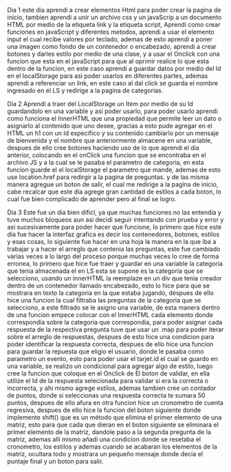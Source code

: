 Dia 1
este dia aprendi a crear elementos Html para poder crear 
la pagina de inicio, tambien aprendi a unir un archivo css y un javaScrip a un documento HTML
por medio de la etiqueta link y la etiqueta script, Aprendi como crear funciones en javaScript y 
diferentes metodos, aprendi a usar el elemento input el cual recibe valores por teclado, ademas de esto
aprendi a poner una imagen como fondo de un contenedor o encabezado, aprendi a crear botones y darles estilo
por medio de una clase, y a usar el Onclick con una funcion que esta en el javaScript para que al oprimir
realice lo que esta dentro de la funcion, en este caso aprendi a guardar datos por medio del Id en el
localStorage para asi poder usarlos en diferentes partes, ademas aprendi a referenciar un link, en este caso 
al dal click se guarda el nombre ingresado en el LS y redirige a la pagina de categorias.

Dia 2
Aprendi a traer del LocalStorage un Item por medio de su Id guardandolo en una variable y asi poder usarlo, para 
poder usarlo aprendi como funciona el InnerHTML que una propiedad que permite leer un dato o asignarlo al contenido que uno desee, gracias a esto pude agregar en el HTML un h1 con un Id especifico y su contenido cambiarlo por un mensaje de bienvenida y el nombre que anteriormente almacene en una variable, despues de ello cree botones haciendo uso de lo que aprendi el dia anterior, colocando en el onClick una funcion que se encontraba en el archivo JS y a la cual se le pasaba el parametro de categoria, en esta funcion guarde el el localStorage el parametro que mande, ademas de esto use location.href para redirgir a la pagina de preguntas. y de las misma manera agregue un boton de salir, el cual me redirige a la pagina de inicio, cabe recalcar que este dia agrege gran cantidad de estilos a cada boton, lo cual fue bien complicado de aprender pero al final se logro.

Dia 3
Este fue un dia bien dificl, ya que muchas funciones no las entendia y tuve muchos bloqueos aun asi decidi seguir intentando con prueba y error y asi sucesivamente para poder hacer que funcione, lo primero que hice este dia fue hacer la interfaz grafica es decir los contenedores, botones, estilos y esas cosas, lo siguiente fue hacer en una hoja la manera en la que iba a trabajar y a hacer el arreglo que contenia las preguntas, este fue cambiado varias veces a lo largo del proceso porque muchas veces lo cree de forma erronea, lo primero que hice fue traer y guardar en una variable la categoria que tenia almacenada el en LS esta se supone es la categoria que se selecciono, usando un innerHTML la reemplaze en un div que tenia creador dentro de un contenedor llamado encabezado, esto lo hice para que se mostrara en texto la categoria en la que estaba jugando, despues de ello hice una funcion la cual filtraba las preguntas de la categoria que se selecciono, a este filtrado se le asigno una variable, de esta manera dentro de una funcion empece colocar con el InnerHTML cada elemento donde correspondia sobre la categoria que correspondia, para poder asignar cada respuesta de la respectiva pregunta tuve que usar un .map para poder iterar sobre el arreglo de respuestas, despues de esto hice una condicion para poder identificar la respuesta correcta, despues de ello hice una funcion para guardar la repuesta que eligio el usuario, donde le pasaba como parametro un evento, esto para poder usar el tarjet.id el cual se guardo en una variable, se realizo un condicional para agregar algo de estilo, luego cree la funcion que coloque en el Onclick de El boton de validar, en ella utilize el Id de la respuesta selecionada para validar si era la correcta o incorrecta, y ahi mismo agrege estilos, ademas tambien cree un contador de puntos, donde si seleccionas una respuesta correcta te sumara 50 puntos, despues de ello afura en otra funcion hice un cronometro de cuenta regresiva, despues de ello hice la funcion del boton siguiente donde implemente shift() que es un método que elimina el primer elemento de una matriz, esto para que cada que dieran en el boton siguiente se eliminara el primer elemento de la matriz, dandole paso a la segunda pregunta de la matriz, ademas alli mismo añadi una condicion donde se resetaba el cronometro, los estilos y ademas cuando se acabaran los elementos de la matriz, ocultara todo y mostrara un pequeño mensaje donde decia el puntaje final y un boton para salir.